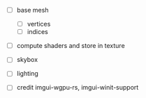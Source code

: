 - [ ] base mesh
    - [ ] vertices
    - [ ] indices
- [ ] compute shaders and store in texture
- [ ] skybox
- [ ] lighting

- [ ] credit imgui-wgpu-rs, imgui-winit-support

